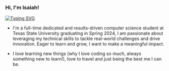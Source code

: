 ### Hi, I'm Isaiah!

[![Typing SVG](https://readme-typing-svg.demolab.com/?lines=Passonite+about+making+the+world+a+better+place;One+line+of+code+at+a+time;&width=800)](https://git.io/typing-svg)

- I'm a full-time dedicated and results-driven computer science student at Texas State University graduating in Spring 2024, I am passionate about leveraging my technical skills to tackle real-world challenges and drive innovation. Eager to learn and grow, I want to make a meaningful impact.

- I love learning new things (why I love coding so much, always something new to learn!), love to travel and just being the best me I can be. 


